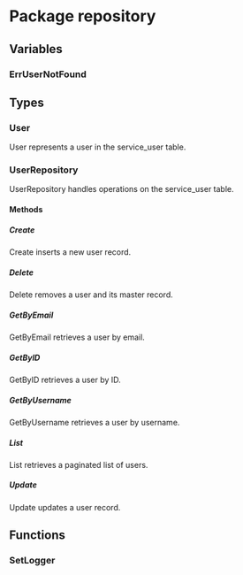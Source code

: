# Package repository

## Variables

### ErrUserNotFound

## Types

### User

User represents a user in the service_user table.

### UserRepository

UserRepository handles operations on the service_user table.

#### Methods

##### Create

Create inserts a new user record.

##### Delete

Delete removes a user and its master record.

##### GetByEmail

GetByEmail retrieves a user by email.

##### GetByID

GetByID retrieves a user by ID.

##### GetByUsername

GetByUsername retrieves a user by username.

##### List

List retrieves a paginated list of users.

##### Update

Update updates a user record.

## Functions

### SetLogger
